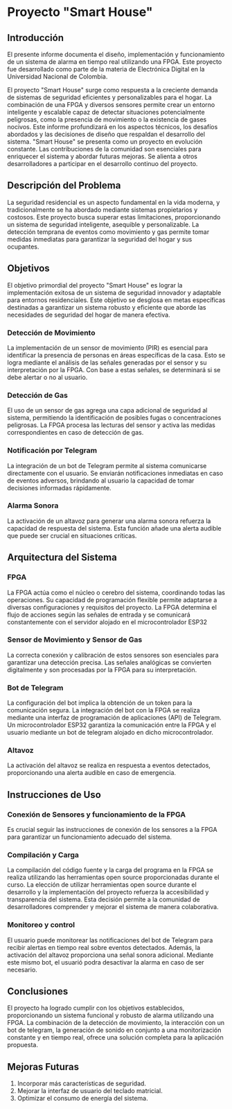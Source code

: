 # Proyecto "Smart House"

## Introducción
El presente informe documenta el diseño, implementación y funcionamiento de un sistema de alarma en tiempo real utilizando una FPGA. Este proyecto fue desarrollado como parte de la materia de Electrónica Digital en la Universidad Nacional de Colombia.

El proyecto "Smart House" surge como respuesta a la creciente demanda de sistemas de seguridad eficientes y personalizables para el hogar. La combinación de una FPGA y diversos sensores permite crear un entorno inteligente y escalable capaz de detectar situaciones potencialmente peligrosas, como la presencia de movimiento o la existencia de gases nocivos. Este informe profundizará en los aspectos técnicos, los desafíos abordados y las decisiones de diseño que respaldan el desarrollo del sistema. "Smart House" se presenta como un proyecto en evolución constante. Las contribuciones de la comunidad son esenciales para enriquecer el sistema y abordar futuras mejoras. Se alienta a otros desarrolladores a participar en el desarrollo continuo del proyecto.


## Descripción del Problema

La seguridad residencial es un aspecto fundamental en la vida moderna, y tradicionalmente se ha abordado mediante sistemas propietarios y costosos. Este proyecto busca superar estas limitaciones, proporcionando un sistema de seguridad inteligente, asequible y personalizable. La detección temprana de eventos como movimiento y gas permite tomar medidas inmediatas para garantizar la seguridad del hogar y sus ocupantes.

## Objetivos
El objetivo primordial del proyecto "Smart House" es lograr la implementación exitosa de un sistema de seguridad innovador y adaptable para entornos residenciales. Este objetivo se desglosa en metas específicas destinadas a garantizar un sistema robusto y eficiente que aborde las necesidades de seguridad del hogar de manera efectiva.

### Detección de Movimiento

La implementación de un sensor de movimiento (PIR) es esencial para identificar la presencia de personas en áreas específicas de la casa. Esto se logra mediante el análisis de las señales generadas por el sensor y su interpretación por la FPGA. Con base a estas señales, se determinará si se debe alertar o no al usuario.

### Detección de Gas

El uso de un sensor de gas agrega una capa adicional de seguridad al sistema, permitiendo la identificación de posibles fugas o concentraciones peligrosas. La FPGA procesa las lecturas del sensor y activa las medidas correspondientes en caso de detección de gas.

### Notificación por Telegram

La integración de un bot de Telegram permite al sistema comunicarse directamente con el usuario. Se enviarán notificaciones inmediatas en caso de eventos adversos, brindando al usuario la capacidad de tomar decisiones informadas rápidamente.

### Alarma Sonora

La activación de un altavoz para generar una alarma sonora refuerza la capacidad de respuesta del sistema. Esta función añade una alerta audible que puede ser crucial en situaciones críticas.

## Arquitectura del Sistema

### FPGA

La FPGA actúa como el núcleo o cerebro del sistema, coordinando todas las operaciones. Su capacidad de programación flexible permite adaptarse a diversas configuraciones y requisitos del proyecto. La FPGA determina el flujo de acciones según las señales de entrada y se comunicará constantemente con el servidor alojado en el microcontrolador ESP32

### Sensor de Movimiento y Sensor de Gas

La correcta conexión y calibración de estos sensores son esenciales para garantizar una detección precisa. Las señales analógicas se convierten digitalmente y son procesadas por la FPGA para su interpretación.

### Bot de Telegram

La configuración del bot implica la obtención de un token para la comunicación segura. La integración del bot con la FPGA se realiza mediante una interfaz de programación de aplicaciones (API) de Telegram. Un microcontrolador ESP32 garantiza la comunicación entre la FPGA y el usuario mediante un bot de telegram alojado en dicho microcontrolador.

### Altavoz

La activación del altavoz se realiza en respuesta a eventos detectados, proporcionando una alerta audible en caso de emergencia.

## Instrucciones de Uso

### Conexión de Sensores y funcionamiento de la FPGA

Es crucial seguir las instrucciones de conexión de los sensores a la FPGA para garantizar un funcionamiento adecuado del sistema.



### Compilación y Carga

La compilación del código fuente y la carga del programa en la FPGA se realiza utilizando las herramientas open source proporcionadas durante el curso. La elección de utilizar herramientas open source durante el desarrollo y la implementación del proyecto refuerza la accesibilidad y transparencia del sistema. Esta decisión permite a la comunidad de desarrolladores comprender y mejorar el sistema de manera colaborativa.


### Monitoreo y control

El usuario puede monitorear las notificaciones del bot de Telegram para recibir alertas en tiempo real sobre eventos detectados. Además, la activación del altavoz proporciona una señal sonora adicional. Mediante este mismo bot, el usuarió podra desactivar la alarma en caso de ser necesario.
## Conclusiones

El proyecto ha logrado cumplir con los objetivos establecidos, proporcionando un sistema funcional y robusto de alarma utilizando una FPGA. La combinación de la detección de movimiento, la interacción con un bot de telegram, la generación de sonido en conjunto a una monitorización constante y en tiempo real, ofrece una solución completa para la aplicación propuesta.

## Mejoras Futuras

1. Incorporar más características de seguridad.
2. Mejorar la interfaz de usuario del teclado matricial.
3. Optimizar el consumo de energía del sistema.


